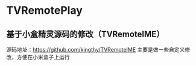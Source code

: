# TVRemotePlay
## 基于小盒精灵源码的修改（TVRemoteIME）
 源码地址：https://github.com/kingthy/TVRemoteIME
 主要是做一些自定义修改，方便在小米盒子上运行

